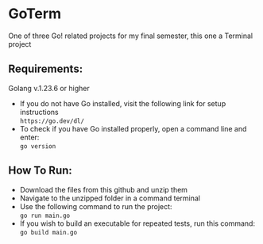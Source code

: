 # GoTerm
One of three Go! related projects for my final semester, this one a Terminal project

## Requirements:
Golang v.1.23.6 or higher
- If you do not have Go installed, visit the following link for setup instructions  
    `https://go.dev/dl/`
- To check if you have Go installed properly, open a command line and enter:  
    `go version`

## How To Run:
- Download the files from this github and unzip them
- Navigate to the unzipped folder in a command terminal
- Use the following command to run the project:  
`go run main.go`
- If you wish to build an executable for repeated tests, run this command:  
`go build main.go`
